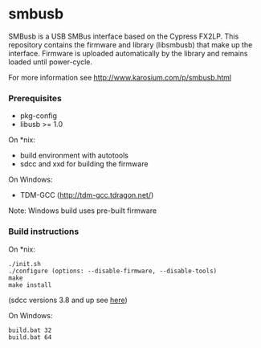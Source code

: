 # smbusb

SMBusb is a USB SMBus interface based on the Cypress FX2LP.
This repository contains the firmware and library (libsmbusb) that make up the interface. 
Firmware is uploaded automatically by the library and remains loaded until power-cycle.

For more information see http://www.karosium.com/p/smbusb.html

### Prerequisites

 * pkg-config
 * libusb >= 1.0

On *nix:
 * build environment with autotools
 * sdcc and xxd for building the firmware
 
On Windows:
 * TDM-GCC (http://tdm-gcc.tdragon.net/) 
 
 Note: Windows build uses pre-built firmware

### Build instructions

On *nix:
``` 
./init.sh
./configure (options: --disable-firmware, --disable-tools)
make
make install
```
(sdcc versions 3.8 and up see [here](https://github.com/karosium/smbusb/issues/25))

On Windows:
``` 
build.bat 32
build.bat 64
```
